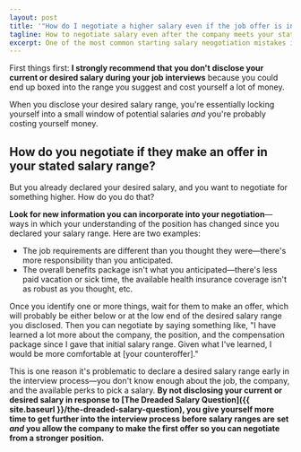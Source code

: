 ```yaml
---
layout: post
title: '"How do I negotiate a higher salary even if the job offer is in the salary range I suggested?"'
tagline: How to negotiate salary even after the company meets your stated salary range
excerpt: One of the most common starting salary neogotiation mistakes is disclosing your current or desired salary during the interview process. Here's how to negotiate salary even after suggesting a salary range.
---
```


First things first: **I strongly recommend that you don't disclose your current or desired salary during your job interviews** because you could end up boxed into the range you suggest and cost yourself a lot of money.

When you disclose your desired salary range, you're essentially locking yourself into a small window of potential salaries *and* you're probably costing yourself money.

## How do you negotiate if they make an offer in your stated salary range?

But you already declared your desired salary, and you want to negotiate for something higher. How do you do that?

**Look for new information you can incorporate into your negotiation**—ways in which your understanding of the position has changed since you declared your salary range. Here are two examples:

- The job requirements are different than you thought they were—there's more responsibility than you anticipated.
- The overall benefits package isn't what you anticipated—there's less paid vacation or sick time, the available health insurance coverage isn't as robust as you thought, etc.

Once you identify one or more things, wait for them to make an offer, which will probably be either below or at the low end of the desired salary range you disclosed. Then you can negotiate by saying something like, "I have learned a lot more about the company, the position, and the compensation package since I gave that initial salary range. Given what I've learned, I would be more comfortable at [your counteroffer]."

This is one reason it's problematic to declare a desired salary range early in the interview process—you don't know enough about the job, the company, and the available perks to pick a salary. **By not disclosing your current or desired salary in response to [The Dreaded Salary Question]({{ site.baseurl }}/the-dreaded-salary-question), you give yourself more time to get further into the interview process before salary ranges are set *and* you allow the company to make the first offer so you can negotiate from a stronger position.**

<script async id="_ck_1523" src="https://forms.convertkit.com/1523?v=5"></script>
